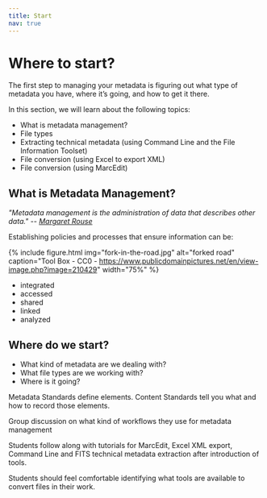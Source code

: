 ```yaml
---
title: Start
nav: true
---
```


# Where to start?

The first step to managing your metadata is figuring out what type of metadata you have, where it’s going, and how to get it there.

In this section, we will learn about the following topics:
* What is metadata management?
* File types
* Extracting technical metadata (using Command Line and the File Information Toolset)
* File conversion (using Excel to export XML)
* File conversion (using MarcEdit)

## What is Metadata Management?
*"Metadata management is the administration of data that describes other data." -- [Margaret Rouse](https://whatis.techtarget.com/definition/metadata-management)*

Establishing policies and processes that ensure information can be:

{% include figure.html img="fork-in-the-road.jpg" alt="forked road" caption="Tool Box - CC0 - https://www.publicdomainpictures.net/en/view-image.php?image=210429" width="75%" %}

* integrated
* accessed
* shared
* linked
* analyzed

## Where do we start?
* What kind of metadata are we dealing with?
* What file types are we working with?
* Where is it going?


Metadata Standards define elements.
Content Standards tell you what and how to record those elements.

Group discussion on what kind of workflows they use for metadata management

Students follow along with tutorials for MarcEdit, Excel XML export, Command Line and FITS technical metadata extraction after introduction of tools.

Students should feel comfortable identifying what tools are available to convert files in their work.
